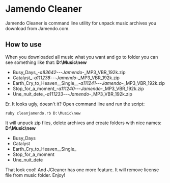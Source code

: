 Jamendo Cleaner
=====================

Jamendo Cleaner is command line utility for unpack music archives you download from Jamendo.com. 

How to use
---------------------

When you downloaded all music what you want and go to folder you can see something like that:
**D:\Music\new**
* Busy_Days_-_a83642_---_Jamendo_-_MP3_VBR_192k.zip
* Catalyst_-_a111238_---_Jamendo_-_MP3_VBR_192k.zip
* Earth_Cry_to_Heaven__Single__-_a111241_---_Jamendo_-_MP3_VBR_192k.zip
* Stop_for_a_moment_-_a111240_---_Jamendo_-_MP3_VBR_192k.zip
* Une_nuit_dete_-_a111233_---_Jamendo_-_MP3_VBR_192k.zip

Er. It looks ugly, doesn't it? Open command line and run the script:

`ruby cleanjamendo.rb D:\Music\new`

It will unpuck zip files, delete archives and create folders with nice names:
**D:\Music\new**
* Busy_Days
* Catalyst
* Earth_Cry_to_Heaven__Single_
* Stop_for_a_moment
* Une_nuit_dete

That look cool! And JCleaner has one more feature. It will remove license file from music folder. Enjoy!
